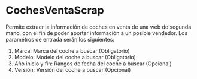 # CochesVentaScrap

Permite extraer la información de coches en venta de una web de segunda mano, con el fin de poder aportar información a un posible vendedor. 
Los paramétros de entrada serán los siguientes:

1. Marca: Marca del coche a buscar (Obligatorio)
2. Modelo: Modelo del coche a buscar (Obligatorio)
3. Año inicio y fin: Rangos de fecha del coche a buscar (Opcional)
4. Versión: Versión del coche a buscar (Opcional)

